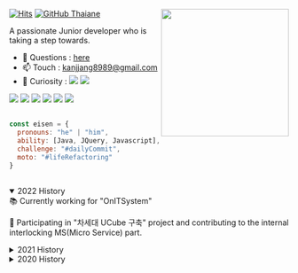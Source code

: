 [![Hits](https://hits.seeyoufarm.com/api/count/incr/badge.svg?url=https%3A%2F%2Fgithub.com%2FKrGil&count_bg=%2379C83D&title_bg=%23555555&icon=&icon_color=%23E7E7E7&title=hits&edge_flat=false)](https://hits.seeyoufarm.com)
<img align='right' src="https://media.giphy.com/media/eg4q8ka6zQuQ2qgKwe/source.gif" width="230">
</em>[![GitHub Thaiane](https://img.shields.io/github/followers/KrGil?label=follow&style=social)](https://github.com/KrGil)</p>

A passionate Junior developer who is taking a step towards.
- 💬 Questions : [here](https://github.com/KrGil/KrGil/issues)
- 📫 Touch : kanjjang8989@gmail.com
- 🌱 Curiosity : 
<a href="#" target="_blank"><img src="https://img.shields.io/badge/Python-3776AB?style=flat-square&logo=Python&logoColor=white"/></a>
<a href="#" target="_blank"><img src="https://img.shields.io/badge/Kotlin-7F52FF?style=flat-square&logo=Kotlin&logoColor=white"/></a> 


<!--
https://simpleicons.org
https://github.com/anuraghazra/github-readme-stats/blob/master/docs/readme_kr.md
<a href="#" target="_blank"><img src="https://img.shields.io/badge/[쓰고 싶은 텍스트]-[컬러 코드]?style=flat-square&logo=[브랜드 이름]&logoColor=white"/></a>
-->

<a href="#" target="_blank"><img src="https://img.shields.io/badge/Java-white?style=flat-square&logo=Java&logoColor=red"/></a>
<a href="#" target="_blank"><img src="https://img.shields.io/badge/Spring-6DB33F?style=flat-square&logo=Spring&logoColor=white"/></a>
<a href="#" target="_blank"><img src="https://img.shields.io/badge/Hibernate-59666C?style=flat-square&logo=Hibernate&logoColor=white"/></a>
<a href="#" target="_blank"><img src="https://img.shields.io/badge/Mac-000000?style=flat-square&logo=apple&logoColor=white"/></a>
<a href="#" target="_blank"><img src="https://img.shields.io/badge/Linux-E95420?style=flat-square&logo=Linux&logoColor=white"/></a>
<a href="#" target="_blank"><img src="https://img.shields.io/badge/IntelliJ-000000?style=flat-square&logo=IntelliJ-IDEA&logoColor=white"/></a>
## 

```javascript
const eisen = {
  pronouns: "he" | "him",
  ability: [Java, JQuery, Javascript],
  challenge: "#dailyCommit",
  moto: "#lifeRefactoring"
}
```
## 
<details open>
  <summary>2022 History</summary>
  📚 Currently working for "OnITSystem"
  
  🌱 Participating in "차세대 UCube 구축" project and contributing to the internal interlocking MS(Micro Service) part.
</details>
<details markdown="1">
  <summary>2021 History</summary>
  <a href="https://github.com/ddit301/gaia">🌱 Project Gaia (2021.05.03~2021.06.28)</a><br/>
  <a href="https://github.com/DDITHelloWorld">🕹️ HelloWorld dditProject presentation (2021.03.08)</a><br/>
  📚 I worked for [Kaoni](https://www.kaoni.com/)
  Contributed to the project called "AI기반 스마트 해양공단 사이트".
</details>
<details markdown="1">
  <summary>2020 History</summary>
  <a href="https://github.com/DDIDTeam1">🍱 javaFlex presentation (2020.12.31)</a><br/>
  <a href="https://github.com/KrGil/DDIT_JAVA">📚 Started leaning Full stack development (2020.11.16)</a><br/>
</details>

